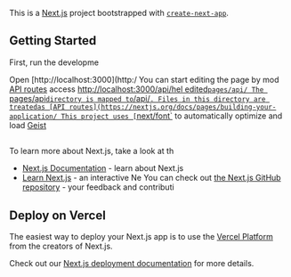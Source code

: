 This is a [Next.js](https://nextjs.org) project bootstrapped with [`create-next-app`](https://nextjs.org/docs/pages/api-reference/create-next-app).

## Getting Started

First, run the developme

Open [http://localhost:3000](http:/
You can start editing the page by mod
[API routes](https://nextjs.org/docs/pages/building-your-application/routng/ap-routes) access [http://localhost:3000/api/hel
edited`pages/api/
The `pages/api` directory is mapped to `/api/`. Files in this directory are treatedas [API routes](https://nextjs.org/docs/pages/building-your-application/
This project uses [`next/font`](https://nextjs.org/docs/pages/building-your-application/optimizing/fonts) to automatically optimize and load [Geist](https://vercel.com/font) 

##
To learn more about Next.js, take a look at th
- [Next.js Documentation](https://nextjs.org/docs) - learn about Next.js
- [Learn Next.js](https://nextjs.org/learn-pages-router) - an interactive Ne
You can check out [the Next.js GitHub repository](https://github.com/vercel/next.js) - your feedback and contributi

## Deploy on Vercel

The easiest way to deploy your Next.js app is to use the [Vercel Platform](https://vercel.com/new?utm_medium=default-template&filter=next.js&utm_source=create-next-app&utm_campaign=create-next-app-readme) from the creators of Next.js.

Check out our [Next.js deployment documentation](https://nextjs.org/docs/pages/building-your-application/deploying) for more details.
